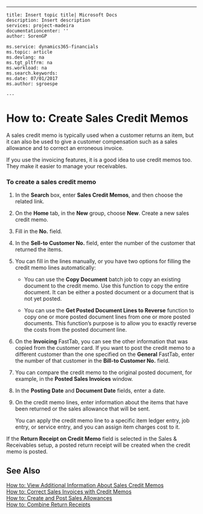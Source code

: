 ---
    title: Insert topic title| Microsoft Docs
    description: Insert description
    services: project-madeira
    documentationcenter: ''
    author: SorenGP

    ms.service: dynamics365-financials
    ms.topic: article
    ms.devlang: na
    ms.tgt_pltfrm: na
    ms.workload: na
    ms.search.keywords:
    ms.date: 07/01/2017
    ms.author: sgroespe

    ---
# How to: Create Sales Credit Memos
A sales credit memo is typically used when a customer returns an item, but it can also be used to give a customer compensation such as a sales allowance and to correct an erroneous invoice.  
  
 If you use the invoicing features, it is a good idea to use credit memos too. They make it easier to manage your receivables.  
  
### To create a sales credit memo  
  
1.  In the **Search** box, enter **Sales Credit Memos**, and then choose the related link.  
  
2.  On the **Home** tab, in the **New** group, choose **New**. Create a new sales credit memo.  
  
3.  Fill in the **No.** field.  
  
4.  In the **Sell-to Customer No.** field, enter the number of the customer that returned the items.  
  
5.  You can fill in the lines manually, or you have two options for filling the credit memo lines automatically:  
  
    -   You can use the  **Copy Document** batch job to copy an existing document to the credit memo. Use this function to copy the entire document. It can be either a posted document or a document that is not yet posted.  
  
    -   You can use the **Get Posted Document Lines to Reverse** function to copy one or more posted document lines from one or more posted documents. This function’s purpose is to allow you to exactly reverse the costs from the posted document line.  
  
6.  On the **Invoicing** FastTab, you can see the other information that was copied from the customer card. If you want to post the credit memo to a different customer than the one specified on the **General** FastTab, enter the number of that customer in the **Bill-to Customer No.** field.  
  
7.  You can compare the credit memo to the original posted document, for example, in the **Posted Sales Invoices** window.  
  
8.  In the **Posting Date** and **Document Date** fields, enter a date.  
  
9. On the credit memo lines, enter information about the items that have been returned or the sales allowance that will be sent.  
  
     You can apply the credit memo line to a specific item ledger entry, job entry, or service entry, and you can assign item charges cost to it.  
  
 If the **Return Receipt on Credit Memo** field is selected in the Sales & Receivables setup, a posted return receipt will be created when the credit memo is posted.  
  
## See Also  
 [How to: View Additional Information About Sales Credit Memos](../Finance/how-to-view-additional-information-about-sales-credit-memos.md)   
 [How to: Correct Sales Invoices with Credit Memos](../Finance/how-to-correct-sales-invoices-with-credit-memos.md)   
 [How to: Create and Post Sales Allowances](../Sales/how-to-create-and-post-sales-allowances.md)   
 [How to: Combine Return Receipts](../Sales/how-to-combine-return-receipts.md)